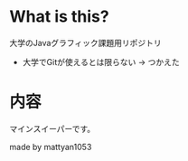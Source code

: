 # What is this?

大学のJavaグラフィック課題用リポジトリ
- 大学でGitが使えるとは限らない -> つかえた

# 内容
マインスイーパーです。

made by mattyan1053
